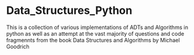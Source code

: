 # Data_Structures_Python
This is a collection of various implementations of ADTs and Algorithms in python as well as an attempt at the vast majority of questions and code fragmennts from the book Data Structures and Algorithms by Michael Goodrich
